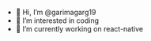 - 👋 Hi, I’m @garimagarg19
- 👀 I’m interested in coding
- 🌱 I’m currently working on react-native 

<!---
garimagarg19/garimagarg19 is a ✨ special ✨ repository because its `README.md` (this file) appears on your GitHub profile.
You can click the Preview link to take a look at your changes.
--->
